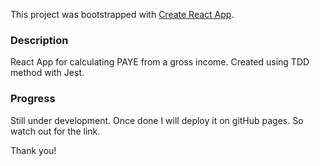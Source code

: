 This project was bootstrapped with [Create React App](https://github.com/facebook/create-react-app).

### Description

React App for calculating PAYE from a gross income. Created using TDD method with Jest.

### Progress

Still under development. Once done I will deploy it on gitHub pages. So watch out for the link.

Thank you!


